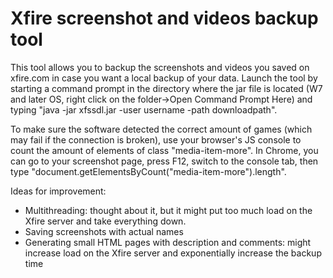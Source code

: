 # Xfire screenshot and videos backup tool

This tool allows you to backup the screenshots and videos you saved on xfire.com in case you want a local backup of your data.
Launch the tool by starting a command prompt in the directory where the jar file is located (W7 and later OS, right click on the folder->Open Command Prompt Here) and typing "java -jar xfssdl.jar -user username -path downloadpath".

To make sure the software detected the correct amount of games (which may fail if the connection is broken), use your browser's JS console to count the amount of elements of class "media-item-more". In Chrome, you can go to your screenshot page, press F12, switch to the console tab, then type "document.getElementsByCount("media-item-more").length".

Ideas for improvement:
- Multithreading: thought about it, but it might put too much load on the Xfire server and take everything down.
- Saving screenshots with actual names
- Generating small HTML pages with description and comments: might increase load on the Xfire server and exponentially increase the backup time
